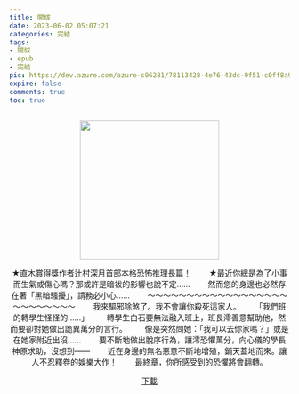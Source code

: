 ```yaml
---
title: 闇祓
date: 2023-06-02 05:07:21
categories: 完結
tags:
- 闇祓
- epub
- 完結
pic: https://dev.azure.com/azure-s96281/78113428-4e76-43dc-9f51-c0ff8a913055/_apis/git/repositories/a379171b-de46-4c10-9b0d-00da23959885/items?path=/Epub%20Cover/%E9%97%87%E7%A5%93.jpg&versionDescriptor%5BversionOptions%5D=0&versionDescriptor%5BversionType%5D=0&versionDescriptor%5Bversion%5D=main&resolveLfs=true&%24format=octetStream&api-version=5.0
expire: false
comments: true
toc: true
---
```


<div style="text-align:center" class="kratos-post-content">

<img width="250px" src="https://dev.azure.com/azure-s96281/78113428-4e76-43dc-9f51-c0ff8a913055/_apis/git/repositories/a379171b-de46-4c10-9b0d-00da23959885/items?path=/Epub%20Cover/%E9%97%87%E7%A5%93.jpg&versionDescriptor%5BversionOptions%5D=0&versionDescriptor%5BversionType%5D=0&versionDescriptor%5Bversion%5D=main&resolveLfs=true&%24format=octetStream&api-version=5.0">

<p>
★直木賞得獎作者辻村深月首部本格恐怖推理長篇！
　　★最近你總是為了小事而生氣或傷心嗎？那或許是暗袚的影響也說不定……
　　然而您的身邊也必然存在著「黑暗騷擾」，請務必小心……
　　～～～～～～～～～～～～～～～～～～～～～～～～～～
　　我來驅邪除煞了。我不會讓你殺死這家人。
　　「我們班的轉學生怪怪的……」
　　轉學生白石要無法融入班上，班長澪善意幫助他，然而要卻對她做出詭異萬分的言行。
　　像是突然問她：「我可以去你家嗎？」或是在她家附近出沒……
　　要不斷地做出脫序行為，讓澪恐懼萬分，向心儀的學長神原求助，沒想到——
　　近在身邊的無名惡意不斷地增殖，鋪天蓋地而來。讓人不忍釋卷的娛樂大作！
　　最終章，你所感受到的恐懼將會翻轉。
</p>

<p>
<a href="https://epubdatabase.azurewebsites.net/EBOOKS/EPUB/完結/暗祓/%E6%9A%97%E7%A5%93.epub?download=1">下載</a>
</p>

</div>

